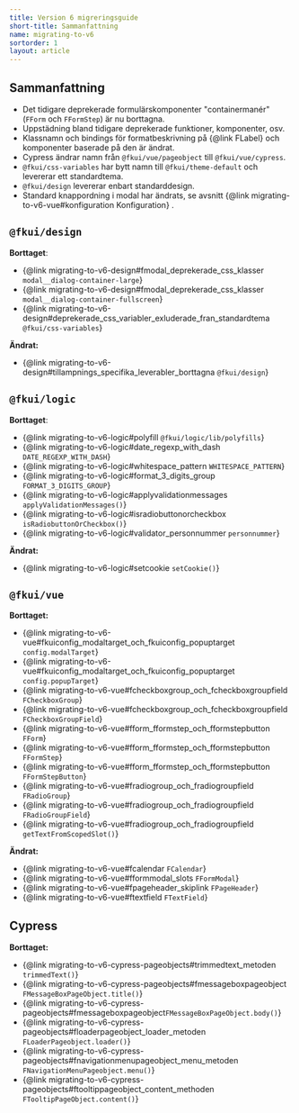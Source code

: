 ```yaml
---
title: Version 6 migreringsguide
short-title: Sammanfattning
name: migrating-to-v6
sortorder: 1
layout: article
---
```


## Sammanfattning

- Det tidigare deprekerade formulärskomponenter "containermanér" (`FForm` och `FFormStep`) är nu borttagna.
- Uppstädning bland tidigare deprekerade funktioner, komponenter, osv.
- Klassnamn och bindings för formatbeskrivning på {@link FLabel} och komponenter baserade på den är ändrat.
- Cypress ändrar namn från `@fkui/vue/pageobject` till `@fkui/vue/cypress`.
- `@fkui/css-variables` har bytt namn till `@fkui/theme-default` och levererar ett standardtema.
- `@fkui/design` levererar enbart standarddesign.
- Standard knappordning i modal har ändrats, se avsnitt {@link migrating-to-v6-vue#konfiguration Konfiguration} .

## `@fkui/design`

**Borttaget**:

- {@link migrating-to-v6-design#fmodal_deprekerade_css_klasser `modal__dialog-container-large`}
- {@link migrating-to-v6-design#fmodal_deprekerade_css_klasser `modal__dialog-container-fullscreen`}
- {@link migrating-to-v6-design#deprekerade_css_variabler_exluderade_fran_standardtema `@fkui/css-variables`}

**Ändrat:**

- {@link migrating-to-v6-design#tillampnings_specifika_leverabler_borttagna `@fkui/design`}

## `@fkui/logic`

**Borttaget**:

- {@link migrating-to-v6-logic#polyfill `@fkui/logic/lib/polyfills`}
- {@link migrating-to-v6-logic#date_regexp_with_dash `DATE_REGEXP_WITH_DASH`}
- {@link migrating-to-v6-logic#whitespace_pattern `WHITESPACE_PATTERN`}
- {@link migrating-to-v6-logic#format_3_digits_group `FORMAT_3_DIGITS_GROUP`}
- {@link migrating-to-v6-logic#applyvalidationmessages `applyValidationMessages()`}
- {@link migrating-to-v6-logic#isradiobuttonorcheckbox `isRadiobuttonOrCheckbox()`}
- {@link migrating-to-v6-logic#validator_personnummer `personnummer`}

**Ändrat:**

- {@link migrating-to-v6-logic#setcookie `setCookie()`}

## `@fkui/vue`

**Borttaget:**

- {@link migrating-to-v6-vue#fkuiconfig_modaltarget_och_fkuiconfig_popuptarget `config.modalTarget`}
- {@link migrating-to-v6-vue#fkuiconfig_modaltarget_och_fkuiconfig_popuptarget `config.popupTarget`}
- {@link migrating-to-v6-vue#fcheckboxgroup_och_fcheckboxgroupfield `FCheckboxGroup`}
- {@link migrating-to-v6-vue#fcheckboxgroup_och_fcheckboxgroupfield `FCheckboxGroupField`}
- {@link migrating-to-v6-vue#fform_fformstep_och_fformstepbutton `FForm`}
- {@link migrating-to-v6-vue#fform_fformstep_och_fformstepbutton `FFormStep`}
- {@link migrating-to-v6-vue#fform_fformstep_och_fformstepbutton `FFormStepButton`}
- {@link migrating-to-v6-vue#fradiogroup_och_fradiogroupfield `FRadioGroup`}
- {@link migrating-to-v6-vue#fradiogroup_och_fradiogroupfield `FRadioGroupField`}
- {@link migrating-to-v6-vue#fradiogroup_och_fradiogroupfield `getTextFromScopedSlot()`}

**Ändrat:**

- {@link migrating-to-v6-vue#fcalendar `FCalendar`}
- {@link migrating-to-v6-vue#fformmodal_slots `FFormModal`}
- {@link migrating-to-v6-vue#fpageheader_skiplink `FPageHeader`}
- {@link migrating-to-v6-vue#ftextfield `FTextField`}

## Cypress

**Borttaget:**

- {@link migrating-to-v6-cypress-pageobjects#trimmedtext_metoden `trimmedText()`}
- {@link migrating-to-v6-cypress-pageobjects#fmessageboxpageobject `FMessageBoxPageObject.title()`}
- {@link migrating-to-v6-cypress-pageobjects#fmessageboxpageobject`FMessageBoxPageObject.body()`}
- {@link migrating-to-v6-cypress-pageobjects#floaderpageobject_loader_metoden `FLoaderPageobject.loader()`}
- {@link migrating-to-v6-cypress-pageobjects#fnavigationmenupageobject_menu_metoden `FNavigationMenuPageobject.menu()`}
- {@link migrating-to-v6-cypress-pageobjects#ftooltippageobject_content_methoden `FTooltipPageObject.content()`}
